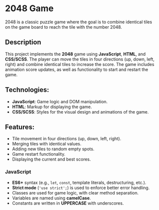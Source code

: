 # 2048 Game

2048 is a classic puzzle game where the goal is to combine identical tiles on the game board to reach the tile with the number 2048.

## Description

This project implements the **2048** game using **JavaScript**, **HTML**, and **CSS/SCSS**. The player can move the tiles in four directions (up, down, left, right) and combine identical tiles to increase the score. The game includes animation score updates, as well as functionality to start and restart the game.

## Technologies:

- **JavaScript**: Game logic and DOM manipulation.
- **HTML**: Markup for displaying the game.
- **CSS/SCSS**: Styles for the visual design and animations of the game.

## Features:

- Tile movement in four directions (up, down, left, right).
- Merging tiles with identical values.
- Adding new tiles to random empty spots.
- Game restart functionality.
- Displaying the current and best scores.

### JavaScript

- **ES6+** syntax (e.g., `let`, `const`, template literals, destructuring, etc.).
- **Strict mode** (`'use strict';`) is used to enforce better error handling.
- Classes are used for game logic, with clear method separation.
- Variables are named using **camelCase**.
- Constants are written in **UPPERCASE** with underscores.
